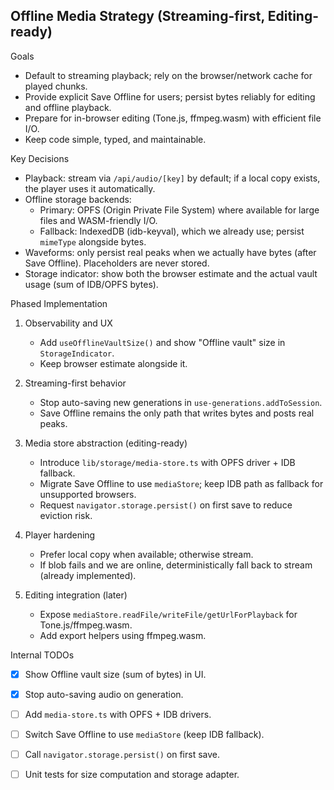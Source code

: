 ## Offline Media Strategy (Streaming-first, Editing-ready)

Goals
- Default to streaming playback; rely on the browser/network cache for played chunks.
- Provide explicit Save Offline for users; persist bytes reliably for editing and offline playback.
- Prepare for in-browser editing (Tone.js, ffmpeg.wasm) with efficient file I/O.
- Keep code simple, typed, and maintainable.

Key Decisions
- Playback: stream via `/api/audio/[key]` by default; if a local copy exists, the player uses it automatically.
- Offline storage backends:
  - Primary: OPFS (Origin Private File System) where available for large files and WASM-friendly I/O.
  - Fallback: IndexedDB (idb-keyval), which we already use; persist `mimeType` alongside bytes.
- Waveforms: only persist real peaks when we actually have bytes (after Save Offline). Placeholders are never stored.
- Storage indicator: show both the browser estimate and the actual vault usage (sum of IDB/OPFS bytes).

Phased Implementation
1) Observability and UX
   - Add `useOfflineVaultSize()` and show "Offline vault" size in `StorageIndicator`.
   - Keep browser estimate alongside it.

2) Streaming-first behavior
   - Stop auto-saving new generations in `use-generations.addToSession`.
   - Save Offline remains the only path that writes bytes and posts real peaks.

3) Media store abstraction (editing-ready)
   - Introduce `lib/storage/media-store.ts` with OPFS driver + IDB fallback.
   - Migrate Save Offline to use `mediaStore`; keep IDB path as fallback for unsupported browsers.
   - Request `navigator.storage.persist()` on first save to reduce eviction risk.

4) Player hardening
   - Prefer local copy when available; otherwise stream.
   - If blob fails and we are online, deterministically fall back to stream (already implemented).

5) Editing integration (later)
   - Expose `mediaStore.readFile/writeFile/getUrlForPlayback` for Tone.js/ffmpeg.wasm.
   - Add export helpers using ffmpeg.wasm.

Internal TODOs
- [x] Show Offline vault size (sum of bytes) in UI.
- [x] Stop auto-saving audio on generation.
- [ ] Add `media-store.ts` with OPFS + IDB drivers.
- [ ] Switch Save Offline to use `mediaStore` (keep IDB fallback).
- [ ] Call `navigator.storage.persist()` on first save.
- [ ] Unit tests for size computation and storage adapter.


